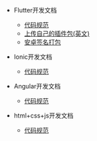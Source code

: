 - Flutter开发文档

  - [代码规范](/zh-cn/flutter/fcode.md)
  - [上传自己的插件包(英文)](/zh-cn/flutter/fpypackage.md)
  - [安卓签名打包](/zh-cn/flutter/fapk.md)

- Ionic开发文档

  - [代码规范](/zh-cn/ionic/icode.md)

- Angular开发文档

  - [代码规范](/zh-cn/angular/acode.md)

- html+css+js开发文档

  - [代码规范](/zh-cn/hcj/hcode.md)